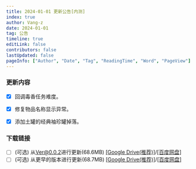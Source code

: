 ```yaml
---
title: 2024-01-01 更新公告[内测]
index: true
author: Vang-z
date: 2024-01-01
tag: 公告
timeline: true
editLink: false
contributors: false
lastUpdated: false
pageInfo: ["Author", "Date", "Tag", "ReadingTime", "Word", "PageView"]
---
```


### 更新内容
- [x] 回调<a>毒香</a>任务难度。
- [x] 修复<a>物品名称</a>显示异常。
- [x] 添加<a>土罐的经典袖珍罐</a>掉落。


### 下载链接
- [ ] <a>(可选)</a> 从<a>Ver@0.0.2</a>进行更新(68.6MB) [[Google Drive(推荐)]](https://drive.google.com/file/d/1yTZXsbeD_InVAxmW6TyYH_PMketHEIEc/view)/[[百度网盘]](https://pan.baidu.com/s/1mhlq78dOE0U2rz-zSr4Ztg?pwd=d17p)
- [ ] <a>(可选)</a> 从<a>更早的版本</a>进行更新(68.7MB) [[Google Drive(推荐)]](https://drive.google.com/file/d/1fHUxLcG3LTQlEdaz0jhQ2zP-jPlZpqvb/view)/[[百度网盘]](https://pan.baidu.com/s/1AwbFW6gUG8P04skbfPbBOw?pwd=kfmk)
